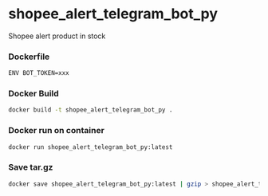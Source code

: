 # shopee_alert_telegram_bot_py

Shopee alert product in stock

### Dockerfile

```sh
ENV BOT_TOKEN=xxx
```

### Docker Build

```sh
docker build -t shopee_alert_telegram_bot_py .
```

### Docker run on container

```sh
docker run shopee_alert_telegram_bot_py:latest
```

### Save tar.gz

```sh
docker save shopee_alert_telegram_bot_py:latest | gzip > shopee_alert_telegram_bot_py_latest.tar.gz
```
